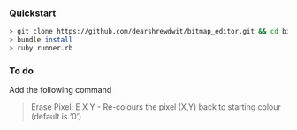 ### Quickstart

```sh
> git clone https://github.com/dearshrewdwit/bitmap_editor.git && cd bitmap_editor
> bundle install
> ruby runner.rb
```


### To do

Add the following command
> Erase Pixel: E X Y - Re-colours the pixel (X,Y) back to starting colour (default is ‘0’)

